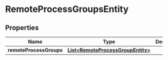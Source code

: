 
# RemoteProcessGroupsEntity

## Properties
Name | Type | Description | Notes
------------ | ------------- | ------------- | -------------
**remoteProcessGroups** | [**List&lt;RemoteProcessGroupEntity&gt;**](RemoteProcessGroupEntity.md) |  |  [optional]



